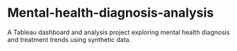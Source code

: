 # Mental-health-diagnosis-analysis
A Tableau dashboard and analysis project exploring mental health diagnosis and treatment trends using synthetic data.
